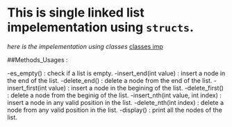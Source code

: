 # This is **single linked list** impelementation using `structs`.
*here is the impelementation using classes* [classes imp](https://github.com/AbdelrahmanShaheen/DataStructures_Imp/tree/master/LinkedList/SingleLL)

##Methods_Usages :

-es_empty() : check if a list is empty.
-insert_end(int value) : insert a node in the end of the list.
-delete_end() : delete a node from the end of the list.
-insert_first(int value) : insert a node in the begining of the list.
-delete_first() : delete a node from the beginig of the list.
-insert_nth(int value, int index) : insert a node in any valid position in the list.
-delete_nth(int index) : delete a node from any valid position in the list. 
-display() : print all the nodes of the list.
